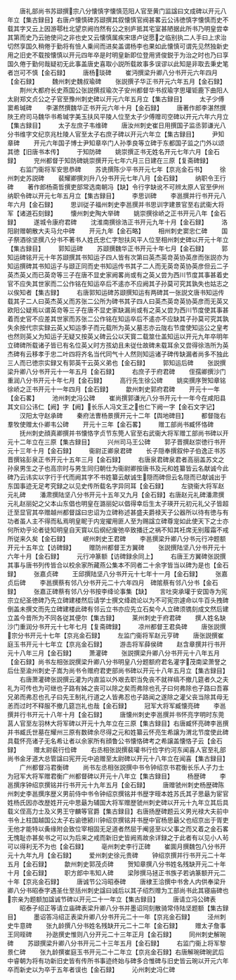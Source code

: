 <!-- { "loadSidebar": true } -->
　　唐礼部尚书苏颋撰宗八分懐慎字懐慎范阳人官至黄门监諡曰文成碑以开元八年立【集古録目】右唐卢懐慎碑苏颋撰其叙懐慎官阀甚畧云公讳徳慎字懐慎而史不载其字又云上因游鄠杜北望京阙岿然有公之别庐抵其宅室甚陋据此所书乃明皇尝幸其第而史乃云驰使问之非也史又云懐慎属疾宋璟卢従愿之临别执二人手曰上求治切然享国久稍倦于勤将有憸人乗间而进矣盖谓杨李也果如此懐慎可谓先见然独新史用之旧史不载按懐慎以开元四年卒是时明皇新即位登用贤俊鋭于为治之时也乃曰享国久倦于勤何哉疑初无此事盖唐史喜取小説所载故事多误谬以此知是非取去秉史笔者岂可不慎【金石録】
　　唐杨琰碑
　　崔沔撰梁升卿八分书开元六年四月【金石録】
　　魏州刺史魏叔瑜碑
　　张説撰子华正书开元六年五月【金石録】
　　荆州大都府长史燕国公张説撰叔瑜次子安州都督华书叔瑜字思瓘钜鹿下曲阳人太尉郑文贞公之子官至豫州刺史碑以开元六年五月立【集古録目】
　　太子少傅窦希瑊碑
　　李湛然撰魏华正书开元六年十月【金石録】
　　唐著作郎李湛然撰陜王府司马魏华书希瑊字美玉扶风平陵人位至太子少傅赠司空碑以开元六年六月立【集古録目】
　　太子左庶子韦维碑
　　唐汝州刺史崔日用撰国子监丞郭谦光八分书维字文纪京兆杜陵人官至太子右庶子碑以开元六年立【集古録目】
　　尹知章碑
　　开元六年国子博士尹知章卒门人孙季良等立碑于东都国子监之门外以颂其徳【旧唐书本传】
　　于知防碑
　　姚崇撰正书无姓名开元七年六月【金石録】
　　兖州都督于知防碑姚崇撰开元七年六月三日建在三原【复斋碑録】
　　右监门衞将军安思恭碑
　　苏诜撰陈少平书开元七年【京兆金石书】
　　徐州刺史苏説碑
　　裴耀卿撰刘升八分书开元七年八月【金石録】
　　纳职令王行碑
　　著作郎杨斋哲撰吏部常选南朝冯【缺】令行字缺讹不可辨太原人官至伊州纳职令碑以开元七年五月立【集古録目】
　　李思训碑
　　李邕撰并行书开元八年六月【金石録】
　　思训従子福州刺史李邕撰并书思训字建景官至右武衞大将军【诸道石刻録】
　　懐州刺史陶大举碑
　　姚崇撰徐峤之正书开元八年【金石録】
　　遂城令康府君碑
　　沈淮南撰徐浩正书开元九年十月【金石録】
　　洛阳尉赠朝散大夫马允中碑
　　开元九年【金石略】
　　相州刺史窦忠仁碑
　　国子祭酒徐坚撰八分书不著书人姓氏忠仁字恕扶风平人位至相州刺史碑以开元十年立【集古録目】
　　郭知运碑
　　苏颋撰魏华正书开元十年七月【金石録】
　　郭知运碑铭开元十年苏颋撰其书知运子四人皆有次第曰英杰英竒英协英彦而张説亦为知运撰碑其书知运子与颋正同而史书知运传书其子二人而无英竒英协英彦但云二子英杰英乂而已英竒等三子在唐不显史家阙畧尚或有之英乂尝为西川节度其事甚着史官不应失其世家而二公作铭在知运卒后不逺亦不应阙其子孙莫可究其孰失也姑志之以俟知者【集古録】
　　右唐郭知运碑苏颋撰知运有两碑其一张説文唐书知运传载其子二人曰英杰英乂而苏张二公所为碑书其子四人曰英杰英竒英协英彦而无英又欧阳公疑焉以谓英竒等三子在唐不显史家缺漏尚或有之英乂尝为西川节度使其事甚着而史官不应差其世家而苏张二公作铭在知运卒后不逺亦不应缺其子孙莫可究其孰失余按代宗实録云英乂知运季子而元载所为英乂墓志亦云陇右节度使知运公之皇考也然则英乂为知运子无疑又按英乂碑云公以天寳二载筮仕盖知运以开元九年卒明年立碑碑所载诸子皆已有名位英乂时方孩幼且未従仕故碑未载耳余又尝得徐浩所为英杰碑有云移孝于忠二叶四将齐名当代同气十人然则知运诸子碑传缺漏者尚多不独此三人而已徳宗实録又有郭英干云英义弟也【金石録】
　　郭知运后碑
　　张説撰梁升卿八分书开元十一年五月【金石録】
　　右庶子于府君碑
　　侄孺卿撰沙门重润八分书开元十年七月【金石録】
　　高行先生徐公碑
　　姚奕撰序贺知章铭徐峤之正书开元十一年四月【金石録】
　　歙州刺史郭府君碑
　　开元十一年【金石畧】
　　池州刺史冯公碑
　　崔尚撰郭谦光八分书开元十一年今在咸阳县其文曰公讳仁【阙】字【阙】长乐人冯文王之也仁下阙一字【金石文字记】
　　汉阳太守赵承碑
　　秦府法曺杨景撰开元十二年【舆地碑目】
　　都督陇右羣牧使赠太仆卿韦公碑
　　开元十三年【金石畧】
　　赠工部尚书臧怀恪碑
　　抚州刺史顔真卿撰并书懐恪字贞节东筦人官至右武衞大将军赠工部尚书碑以开元十二年立在三原【集古録目】
　　兴州司马王公碑
　　郭子晋撰赵崇徳行书开元十三年十月【金石録】
　　衞尉正卿泉君碑
　　长子隠奉撰叙仲子伯逸正书苏晋撰铭彭泉正书开元十五年三月【金石録】
　　右唐泉君碑泉君者高丽盖苏文之孙泉男生之子也高宗时与男生同归朝仕为衞尉卿按唐书及元和姓纂皆云名献诚今此碑乃云讳实以字行于代而阙其字不书姓纂云献诚生隠而碑但云名隠而已献诚出于东国事迹无足考究録之以见史传所载名字异同耳【金石録】
　　左骁衞大将军赵元礼碑
　　潘肃撰陆坚八分书开元十五年又九月【金石録】右唐赵元礼碑潘肃撰元礼赵丽妃之父本山东倡也明皇在潞丽妃以倡得幸后生太子瑛开元初元礼父子皆超迁至显官其卒赠越州都督諡曰忠诏为立碑称述甚盛夫爵禄天子公器所以待有徳与有功者虽人主不得而私焉明皇眤于内宠擢用匪人至为赐諡立碑尊宠如此使天下之士亦何所劝乎论者徒知明皇自天寳以后纲纪废弛卒致播迁之祸不知其衽席无别履霜不戒所従来久矣【金石録】
　　岷州刺史王君碑
　　李邕撰梁升卿八分书元行冲题额开元十五年立【访碑録】
　　赠防州都督王方翼碑
　　张説撰陆坚八分书开元十六年十月【金石録】
　　元行冲篆额【访碑録余同上】
　　右唐王方翼碑张説撰其事与唐书列传皆合以校余家所藏燕公集本不同者二十余字皆当以碑为是也【金石録】
　　张嘉贞碑
　　王邱撰陆坚八分书开元十七年十一月【金石録】
　　张嘉贞后碑
　　李邕撰蔡有邻八分书开元二十六年四月　碑隂蔡有邻八分书【金石録】
　　张嘉正碑蔡有邻八分书按李绛论事集【缺】　　言吐突承瓘于安国寺为宪宗立纪圣徳碑乃先立碑建楼然后请学士撰文绛疏论以为不可宪宗遽命以牛百头拽碑倒盖未撰文而先立碑建楼此碑有邻云立书亦应先立石矣今人立碑须镌刻成文然后建立盖今昔所为不同各従其便尔【集古録】
　　莱州刺史于府君碑
　　撰人姓名缺沙门重润分书开元十七年七月【复斋碑録】
　　凉州都督王君奂碑
　　唐张説撰宗分书开元十七年【京兆金石録】
　　左监门衞将军赵元亨碑
　　唐张説撰崔庭玉书开元十七年立【京兆金石録】
　　游击将军薛侯碑
　　赵含章撰并行书开元十八年三月【金石録】
　　萧灌碑
　　张説撰梁升卿八分书开元十八年五月【金石録】尚书左相张説撰梁升卿八分书明皇八分题额府君名灌字茂南梁萧詧之后仕至渝州刺史子嵩为尚书令赠府君吏部尚书碑以开元十八年五月立【集古録目】
　　右唐萧灌碑张説撰云灌为内直监以外艰去职当免丧不就祥缟不撤几筵者久之夫礼为可传也为可继也子路有姊之丧可以除之矣而弗除也孔子曰何弗除也子路曰吾寡兄弟而弗忍也孔子曰先王制礼行道之人皆弗忍也子路闻之遂除之灌父丧当除其母无恙而过时不释服不撤几筵岂礼也哉【金石録】
　　冠军大将军臧懐亮碑
　　李邕撰并行书开元十八年十月【金石録】
　　唐懐州刺史李邕撰并书怀亮字明时东莞莒人官至左羽林大将军碑以开元十九年立在三原【集古録目】右唐臧怀亮碑李邕撰并书臧氏世墓在耀州三原有数碑余尽得之元和姓纂云怀亮生希譲为渭北节度使此碑具载怀亮诸子无名希让者以余家所有顔鲁公书懐恪碑考之希譲盖懐恪子云【金石録】
　　赠太尉裴行俭碑
　　右丞相张説撰裴瓘书行俭字约河东闻喜人官至礼部尚书金牙道大总管諡曰宪开元中追赠至太尉碑以开元十八年立在闻喜【集古録目】
　　广州都督冯君衡碑
　　尚书左丞相张説撰中书令钟绍京书君衡长乐人子力士为冠军大将军赠君衡广州都督碑以开元十八年立【集古録目】
　　杨歴碑
　　李邕撰序钟绍京撰铭并行书开元十九年五月【金石録】
　　唐赠虢州刺史杨歴碑陈州刺史李邕撰序歴义男前侍中书令钟绍京撰铭并书歴字晊本姓苏氏其子思朂为宦官姓杨氏因亦改歴姓开元中思朂为辅国大将军赠歴虢州刺史碑以开元十九年立其后具载义侄高力士及义男王守麟等官爵【集古録目】右唐扬歴碑题云义男光禄大夫前中书令上柱国越国公太子右谕徳颍川钟绍京撰铭并书歴中官杨思朂父也绍京出于胥吏无他才能特以夤缘附会致位宰相固无足道者然屈于阉竖至以父事之而又着之金石畧无愧耻亦甚矣书之可以为后来之戒而新旧史皆阙焉故余详録之于此者有以见小人茍可以得利无不为也【金石録】
　　亳州刺史李行正碑
　　崔圎月撰魏包八分书开元十九年九月【金石録】
　　爱州刺史徐元贵碑
　　钟绍京撰并行书开元二十年五月【金石録】
　　歙州刺史郭茂贞碑
　　贺知章撰八分书姓名残缺开元二十年十月【金石録】
　　职方郎中韦知人碑
　　梁陟撰马拯正书族子若讷篆额开元二十年【京兆金石録】
　　唐诚节公冯昭泰碑
　　唐棣王洽撰中书舍人内供奉梁升卿八分书昭泰字遇圣仕至括州刺史諡曰诚后以其子绍烈赠为工部尚书此其寝庙碑也宗亲为题额加諡诚节碑以开元二十一年立【集古録目】
　　唐请立冯公碑表
　　昭泰子绍正等请立庙碑表梁升卿八分书并墨诏同刻散骑常侍陆坚题额【集古録目】
　　墨诏答冯绍正表梁升卿八分书开元二十一年【京兆金石録】
　　泾州刺史牛意碑
　　张九龄撰八分书姓名残缺开元二十二年【金石録】
　　赠太子詹事王同晊碑
　　孙逖撰史惟则八分开元二十三年正月【金石録】
　　同州刺史解琬碑
　　苏颋撰梁升卿八分书开元二十三年五月【金石録】
　　右监门衞上将军黎景仁碑
　　张九龄撰崔庭玉书开元二十二年立【京兆金石録】右唐解琬碑琬武后中睿朝为将有功新旧史皆有传所书事迹终始与碑多合惟碑与旧史皆云琬以开元六年卒而新史以为卒于五年者误也【金石録】
　　沁州刺史冯仁碑
